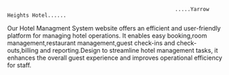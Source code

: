                                                           .....Yarrow Heights Hotel......
                                                                           
Our Hotel Managment System website offers an efficient and user-friendly platform for managing hotel operations. It enables easy booking,room management,restaurant management,guest check-ins and check-outs,billing and reporting.Design to streamline hotel management tasks, it enhances the overall guest experience and improves operational efficiency for staff.
